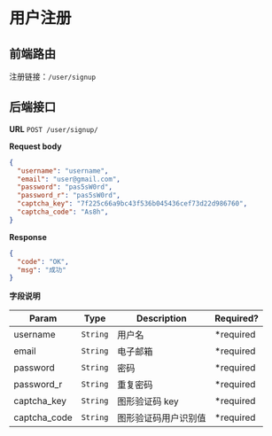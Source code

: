 # 用户注册

## 前端路由

注册链接：`/user/signup`

## 后端接口

**URL** `POST /user/signup/`

**Request body**
```json
{
  "username": "username",
  "email": "user@gmail.com",
  "password": "pas5sW0rd",
  "password_r": "pas5sW0rd",
  "captcha_key": "7f225c66a9bc43f536b045436cef73d22d986760",
  "captcha_code": "As8h",
}
```

**Response**
```json
{
  "code": "OK",
  "msg": "成功"
}
```

**字段说明**

| Param | Type | Description | Required? |
| --- | --- | --- | --- |
| username | `String` | 用户名 | *required |
| email | `String` | 电子邮箱 | *required |
| password | `String` | 密码 | *required |
| password_r | `String` | 重复密码 | *required |
| captcha_key | `String` | 图形验证码 key | *required |
| captcha_code | `String` | 图形验证码用户识别值 | *required |
